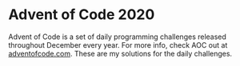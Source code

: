 # Advent of Code 2020

Advent of Code is a set of daily programming challenges released throughout December every year.  For more info, check AOC out at [adventofcode.com](http://adventofcode.com).  These are my solutions for the daily challenges.
